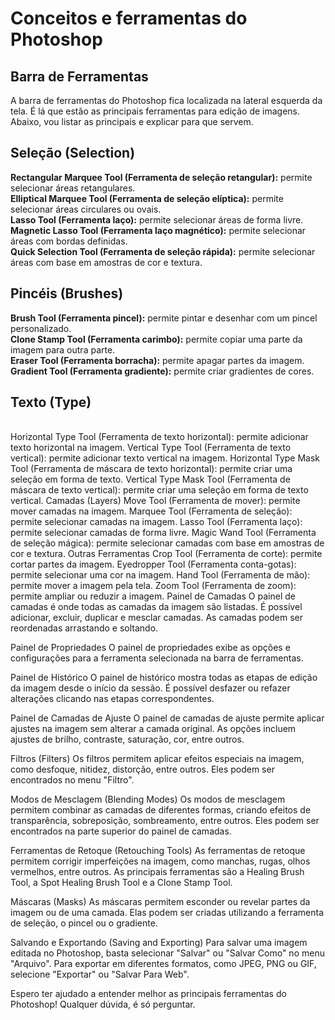 # Conceitos e ferramentas do Photoshop

## Barra de Ferramentas
A barra de ferramentas do Photoshop fica localizada na lateral esquerda da tela. É lá que estão as principais ferramentas para edição de imagens. Abaixo, vou listar as principais e explicar para que servem.

## Seleção (Selection)
<b>Rectangular Marquee Tool (Ferramenta de seleção retangular):</b> permite selecionar áreas retangulares.
<br>
<b>Elliptical Marquee Tool (Ferramenta de seleção elíptica):</b> permite selecionar áreas circulares ou ovais.
<br>
<b>Lasso Tool (Ferramenta laço):</b> permite selecionar áreas de forma livre.
<br>
<b>Magnetic Lasso Tool (Ferramenta laço magnético):</b> permite selecionar áreas com bordas definidas.
<br>
<b>Quick Selection Tool (Ferramenta de seleção rápida):</b> permite selecionar áreas com base em amostras de cor e textura.
<br>
## Pincéis (Brushes)
<b>Brush Tool (Ferramenta pincel):</b> permite pintar e desenhar com um pincel personalizado.
<br>
<b>Clone Stamp Tool (Ferramenta carimbo):</b> permite copiar uma parte da imagem para outra parte.
<br>
<b>Eraser Tool (Ferramenta borracha):</b> permite apagar partes da imagem.
<br>
<b>Gradient Tool (Ferramenta gradiente):</b> permite criar gradientes de cores.
<br>
## Texto (Type)
<br>
Horizontal Type Tool (Ferramenta de texto horizontal): permite adicionar texto horizontal na imagem.
Vertical Type Tool (Ferramenta de texto vertical): permite adicionar texto vertical na imagem.
Horizontal Type Mask Tool (Ferramenta de máscara de texto horizontal): permite criar uma seleção em forma de texto.
Vertical Type Mask Tool (Ferramenta de máscara de texto vertical): permite criar uma seleção em forma de texto vertical.
Camadas (Layers)
Move Tool (Ferramenta de mover): permite mover camadas na imagem.
Marquee Tool (Ferramenta de seleção): permite selecionar camadas na imagem.
Lasso Tool (Ferramenta laço): permite selecionar camadas de forma livre.
Magic Wand Tool (Ferramenta de seleção mágica): permite selecionar camadas com base em amostras de cor e textura.
Outras Ferramentas
Crop Tool (Ferramenta de corte): permite cortar partes da imagem.
Eyedropper Tool (Ferramenta conta-gotas): permite selecionar uma cor na imagem.
Hand Tool (Ferramenta de mão): permite mover a imagem pela tela.
Zoom Tool (Ferramenta de zoom): permite ampliar ou reduzir a imagem.
Painel de Camadas
O painel de camadas é onde todas as camadas da imagem são listadas. É possível adicionar, excluir, duplicar e mesclar camadas. As camadas podem ser reordenadas arrastando e soltando.

Painel de Propriedades
O painel de propriedades exibe as opções e configurações para a ferramenta selecionada na barra de ferramentas.

Painel de Histórico
O painel de histórico mostra todas as etapas de edição da imagem desde o início da sessão. É possível desfazer ou refazer alterações clicando nas etapas correspondentes.

Painel de Camadas de Ajuste
O painel de camadas de ajuste permite aplicar ajustes na imagem sem alterar a camada original. As opções incluem ajustes de brilho, contraste, saturação, cor, entre outros.

Filtros (Filters)
Os filtros permitem aplicar efeitos especiais na imagem, como desfoque, nitidez, distorção, entre outros. Eles podem ser encontrados no menu "Filtro".

Modos de Mesclagem (Blending Modes)
Os modos de mesclagem permitem combinar as camadas de diferentes formas, criando efeitos de transparência, sobreposição, sombreamento, entre outros. Eles podem ser encontrados na parte superior do painel de camadas.

Ferramentas de Retoque (Retouching Tools)
As ferramentas de retoque permitem corrigir imperfeições na imagem, como manchas, rugas, olhos vermelhos, entre outros. As principais ferramentas são a Healing Brush Tool, a Spot Healing Brush Tool e a Clone Stamp Tool.

Máscaras (Masks)
As máscaras permitem esconder ou revelar partes da imagem ou de uma camada. Elas podem ser criadas utilizando a ferramenta de seleção, o pincel ou o gradiente.

Salvando e Exportando (Saving and Exporting)
Para salvar uma imagem editada no Photoshop, basta selecionar "Salvar" ou "Salvar Como" no menu "Arquivo". Para exportar em diferentes formatos, como JPEG, PNG ou GIF, selecione "Exportar" ou "Salvar Para Web".

Espero ter ajudado a entender melhor as principais ferramentas do Photoshop! Qualquer dúvida, é só perguntar.
